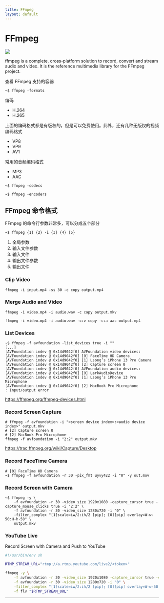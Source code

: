 ```yaml
---
title: FFmpeg
layout: default
---
```


# FFmpeg

![](https://i.namu.wiki/i/8NdXryEFjMXYhItCYvNx7vdTinXJfouFFrhngaj7rfIOCBB0LvassnR7eEGt5RXsxQEecZlqDQLZrsh0MIY1mA.svg)

ffmpeg is a complete, cross-platform solution to record, convert and stream audio and video. It is the reference multimedia library for the FFmpeg project.

查看 FFmpeg 支持的容器

```shell
~$ ffmpeg -formats
```

编码

- H.264
- H.265

上面的编码格式都是有版权的，但是可以免费使用。此外，还有几种无版权的视频编码格式

- VP8
- VP9
- AV1

常用的音频编码格式

- MP3
- AAC

```shell
~$ ffmpeg -codecs
```

```shell
~$ ffmpeg -encoders
```

## FFmpeg 命令格式

FFmpeg 的命令行参数非常多，可以分成五个部分

```shell
~$ ffmpeg {1} {2} -i {3} {4} {5}
```

1. 全局参数
2. 输入文件参数
3. 输入文件
4. 输出文件参数
5. 输出文件

### Clip Video

```shell
ffmpeg -i input.mp4 -ss 30 -c copy output.mp4
```

### Merge Audio and Video

```shell
ffmpeg -i video.mp4 -i audio.wav -c copy output.mkv
```

```shell
ffmpeg -i video.mp4 -i audio.wav -c:v copy -c:a aac output.mp4
```

### List Devices

```shell
~$ ffmpeg -f avfoundation -list_devices true -i ""
[...]
[AVFoundation indev @ 0x14d9042f0] AVFoundation video devices:
[AVFoundation indev @ 0x14d9042f0] [0] FaceTime HD Camera
[AVFoundation indev @ 0x14d9042f0] [1] Lsong’s iPhone 13 Pro Camera
[AVFoundation indev @ 0x14d9042f0] [2] Capture screen 0
[AVFoundation indev @ 0x14d9042f0] AVFoundation audio devices:
[AVFoundation indev @ 0x14d9042f0] [0] LarkAudioDevice
[AVFoundation indev @ 0x14d9042f0] [1] Lsong’s iPhone 13 Pro Microphone
[AVFoundation indev @ 0x14d9042f0] [2] MacBook Pro Microphone
: Input/output error
```

https://ffmpeg.org/ffmpeg-devices.html

### Record Screen Capture

```shell
# ffmpeg -f avfoundation -i "<screen device index>:<audio device index>" output.mkv
# [2] Capture screen 0
# [2] MacBook Pro Microphone
ffmpeg -f avfoundation -i "2:2" output.mkv
```
https://trac.ffmpeg.org/wiki/Capture/Desktop

### Record FaceTime Camera

```shell
# [0] FaceTime HD Camera
~$ ffmpeg -f avfoundation -r 30 -pix_fmt uyvy422 -i "0" -y out.mov
```

### Record Screen with Camera

```shell
~$ ffmpeg -y \
	-f avfoundation -r 30 -video_size 1920x1080 -capture_cursor true -capture_mouse_clicks true -i "2:2" \
	-f avfoundation -r 30 -video_size 1280x720 -i "0" \
	-filter_complex "[1]scale=iw/2:ih/2 [pip]; [0][pip] overlay=W-w-50:H-h-50" \
	output.mkv
```

### YouTube Live

Record Screen with Camera and Push to YouTube

```bash
#!/usr/bin/env sh

RTMP_STREAM_URL="rtmp://a.rtmp.youtube.com/live2/<token>"

ffmpeg -y \
	-f avfoundation -r 30 -video_size 1920x1080 -capture_cursor true -capture_mouse_clicks true -i "2:2" \
	-f avfoundation -r 30 -video_size 1280x720 -i "0" \
	-filter_complex "[1]scale=iw/2:ih/2 [pip]; [0][pip] overlay=W-w-50:H-h-50" \
	-f flv "$RTMP_STREAM_URL"
```

---
